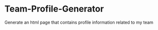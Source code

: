 # Team-Profile-Generator
Generate an html page that contains profile information related to my team
